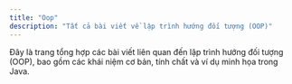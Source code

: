 ```yaml
---
title: "Oop"
description: "Tất cả bài viết về lập trình hướng đối tượng (OOP)"
---
```

Đây là trang tổng hợp các bài viết liên quan đến lập trình hướng đối tượng (OOP), bao gồm các khái niệm cơ bản, tính chất và ví dụ minh họa trong Java.